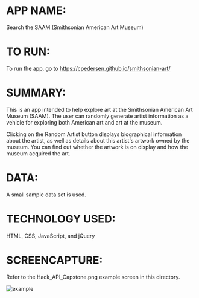 # APP NAME:
Search the SAAM (Smithsonian American Art Museum)

# TO RUN:
To run the app, go to https://cpedersen.github.io/smithsonian-art/

# SUMMARY:
This is an app intended to help explore art at the Smithsonian American Art Museum (SAAM). The user can randomly generate artist information as a vehicle for exploring both American art and art at the museum. 

Clicking on the Random Artist button displays biographical information about the artist, as well as details about this artist's artwork owned by the museum. You can find out whether the artwork is on display and how the museum acquired the art. 

# DATA: 
A small sample data set is used.

# TECHNOLOGY USED:
HTML, CSS, JavaScript, and jQuery

# SCREENCAPTURE:
Refer to the Hack_API_Capstone.png example screen in this directory.

![example](smithsonian-art/Hack_API_Capstone.png)
